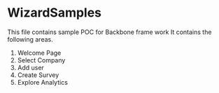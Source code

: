 # WizardSamples
This file contains sample POC for Backbone frame work
It contains the following areas.
   1. Welcome Page
   2. Select Company
   3. Add user
   4. Create Survey
   5. Explore Analytics
   
